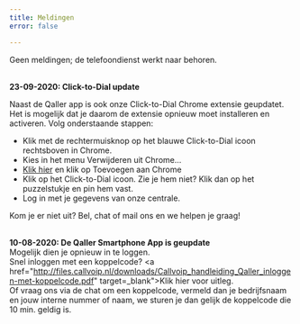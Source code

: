 ```yaml
---
title: Meldingen
error: false

---
```

Geen meldingen; de telefoondienst werkt naar behoren.<br><br> 

<b>23-09-2020: Click-to-Dial update </b><br>

Naast de Qaller app is ook onze Click-to-Dial Chrome extensie geupdatet. Het is mogelijk dat je daarom de extensie opnieuw moet installeren en activeren. Volg onderstaande stappen: 

* Klik met de rechtermuisknop op het blauwe Click-to-Dial icoon rechtsboven in Chrome.
* Kies in het menu Verwijderen uit Chrome...<br>
* <a href="https://chrome.google.com/webstore/detail/simmpl-click-to-dial/hnjepanannlajhppemgdmcjjpimlhkgm?hl=nl" target="_blank">Klik hier</a> en klik op Toevoegen aan Chrome
* Klik op het Click-to-Dial icoon. Zie je hem niet? Klik dan  op het puzzelstukje en pin hem vast.
* Log in met je gegevens van onze centrale.

Kom je er niet uit? Bel, chat of mail ons en we helpen je graag!<br><br>

<b>10-08-2020: De Qaller Smartphone App is geupdate</b><br>
Mogelijk dien je opnieuw in te loggen.<br>
Snel inloggen met een koppelcode? <a href="http://files.callvoip.nl/downloads/Callvoip_handleiding_Qaller_inloggen-met-koppelcode.pdf" target=_blank">Klik hier voor uitleg</a>.<br>
Of vraag ons via de chat om een koppelcode, vermeld dan je bedrijfsnaam en jouw interne nummer of naam, we sturen je dan gelijk de koppelcode die 10 min. geldig is.
